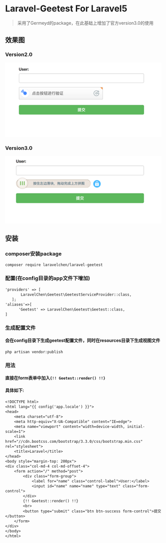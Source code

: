 # Laravel-Geetest For Laravel5
> 采用了Germeyd的package，在此基础上增加了官方version3.0的使用
## 效果图
### Version2.0
![image](https://github.com/LaravelChen/laravel-geetest/raw/master/images/one.png)

### Version3.0
![image](https://github.com/LaravelChen/laravel-geetest/raw/master/images/two.png)

## 安装
### composer安装package
```
composer require laravelchen/laravel-geetest
```
### 配置(在config目录的app文件下增加)
```
'providers' => [
       LaravelChen\Geetest\GeetestServiceProvider::class,
   ];
'aliases'=>[
      'Geetest' => LaravelChen\Geetest\Geetest::class,
]
```
### 生成配置文件
#### 会在config目录下生成geetest配置文件，同时在resources目录下生成视图文件
```$xslt
php artisan vendor:publish
```
### 用法
#### 直接在form表单中加入```{!! Geetest::render() !!}```
#### 具体如下:
```
<!DOCTYPE html>
<html lang="{{ config('app.locale') }}">
<head>
    <meta charset="utf-8">
    <meta http-equiv="X-UA-Compatible" content="IE=edge">
    <meta name="viewport" content="width=device-width, initial-scale=1">
    <link href="//cdn.bootcss.com/bootstrap/3.3.0/css/bootstrap.min.css" rel="stylesheet">
    <title>Laravel</title>
</head>
<body style="margin-top: 200px">
<div class="col-md-4 col-md-offset-4">
    <form action="/" method="post">
        <div class="form-group">
            <label for="name" class="control-label">User:</label>
            <input id="name" name="name" type="text" class="form-control">
        </div>
        {!! Geetest::render() !!}
        <br>
        <button type="submit" class="btn btn-success form-control">提交</button>
    </form>
</div>
</body>
</html>
```




